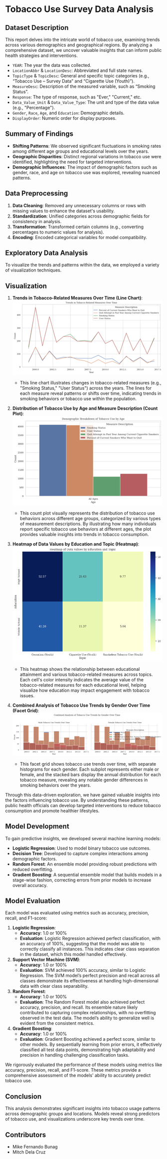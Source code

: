 
# Tobacco Use Survey Data Analysis

## Dataset Description

This report delves into the intricate world of tobacco use, examining trends across various demographics and geographical regions. By analyzing a comprehensive dataset, we uncover valuable insights that can inform public health strategies and interventions.
- `YEAR`: The year the data was collected.
- `LocationAbbr` & `LocationDesc`: Abbreviated and full state names.
- `TopicType` & `TopicDesc`: General and specific topic categories (e.g., “Tobacco Use – Survey Data” and “Cigarette Use (Youth)”).
- `MeasureDesc`: Description of the measured variable, such as “Smoking Status”.
- `Response`: The type of response, such as "Ever," "Current," etc.
- `Data_Value_Unit` & `Data_Value_Type`: The unit and type of the data value (e.g., "Percentage").
- `Gender`, `Race`, `Age`, and `Education`: Demographic details.
- `DisplayOrder`: Numeric order for display purposes.

## Summary of Findings
   - **Shifting Patterns**: We observed significant fluctuations in smoking rates among different age groups and educational levels over the years.
   - **Geographic Disparities**: Distinct regional variations in tobacco use were identified, highlighting the need for targeted interventions.
   - **Demographic Influences**: The impact of demographic factors such as gender, race, and age on tobacco use was explored, revealing nuanced patterns.

## Data Preprocessing

1. **Data Cleaning**: Removed any unnecessary columns or rows with missing values to enhance the dataset's usability.
2. **Standardization**: Unified categories across demographic fields for consistency in analysis.
3. **Transformation**: Transformed certain columns (e.g., converting percentages to numeric values for analysis).
4. **Encoding**: Encoded categorical variables for model compatibility.

## Exploratory Data Analysis

To visualize the trends and patterns within the data, we employed a variety of visualization techniques.

## **Visualization**

1. **Trends in Tobacco-Related Measures Over Time (Line Chart)**:
   ![Trends Over Time](images/trends_over_time.png)
   - This line chart illustrates changes in tobacco-related measures (e.g., "Smoking Status," "User Status") across the years. The lines for each measure reveal patterns or shifts over time, indicating trends in smoking behaviors or tobacco use within the population.

2. **Distribution of Tobacco Use by Age and Measure Description (Count Plot)**:
   ![Breakdown by Age](images/breakdown_by_age.png)
   - This count plot visually represents the distribution of tobacco use behaviors across different age groups, categorized by various types of measurement descriptions. By illustrating how many individuals report specific tobacco use behaviors at different ages, the plot provides valuable insights into trends in tobacco consumption.

3. **Heatmap of Data Values by Education and Topic (Heatmap)**:
   ![Heatmap of Education and Topic](images/heatmap_education_topic.png)
   - This heatmap shows the relationship between educational attainment and various tobacco-related measures across topics. Each cell's color intensity indicates the average value of the tobacco-related measures for each educational level, helping visualize how education may impact engagement with tobacco issues.

4. **Combined Analysis of Tobacco Use Trends by Gender Over Time (Facet Grid)**:
   ![Gender Trends Over Time](images/gender_trends_over_time.png)
   - This facet grid shows tobacco use trends over time, with separate histograms for each gender. Each subplot represents either male or female, and the stacked bars display the annual distribution for each tobacco measure, revealing any notable gender differences in smoking behaviors over the years.

Through this data-driven exploration, we have gained valuable insights into the factors influencing tobacco use. By understanding these patterns, public health officials can develop targeted interventions to reduce tobacco consumption and promote healthier lifestyles.

## Model Development

To gain predictive insights, we developed several machine learning models:

- **Logistic Regression**: Used to model binary tobacco use outcomes.
- **Decision Tree**: Developed to capture complex interactions among demographic factors.
- **Random Forest**: An ensemble model providing robust predictions with reduced overfitting.
- **Gradient Boosting**: A sequential ensemble model that builds models in a stage-wise fashion, correcting errors from prior models to increase overall accuracy.

## Model Evaluation

Each model was evaluated using metrics such as accuracy, precision, recall, and F1-score:

1. **Logistic Regression**:
   - **Accuracy**: 1.0 or 100%
   - **Evaluation**: Logistic Regression achieved perfect classification, with an accuracy of 100%, suggesting that the model was able to correctly classify all instances. This indicates clear class separation in the dataset, which this model handled effectively.
2. **Support Vector Machine (SVM)**:
   - **Accuracy**: 1.0 or 100%
   - **Evaluation**: SVM achieved 100% accuracy, similar to Logistic Regression. The SVM model’s perfect precision and recall across all classes demonstrate its effectiveness at handling high-dimensional data with clear class separability.
3. **Random Forest**:
   - **Accuracy**: 1.0 or 100%
   - **Evaluation**: The Random Forest model also achieved perfect accuracy, precision, and recall. Its ensemble nature likely contributed to capturing complex relationships, with no overfitting observed in the test data. The model’s ability to generalize well is evident from the consistent metrics.
4. **Gradient Boosting**:
   - **Accuracy**: 1.0 or 100%
   - **Evaluation**: Gradient Boosting achieved a perfect score, similar to other models. By sequentially learning from prior errors, it effectively classified all test data points, demonstrating high adaptability and precision in handling challenging classification tasks.

We rigorously evaluated the performance of these models using metrics like accuracy, precision, recall, and F1-score. These metrics provide a comprehensive assessment of the models' ability to accurately predict tobacco use.

## Conclusion

This analysis demonstrates significant insights into tobacco usage patterns across demographic groups and locations. Models reveal strong predictors of tobacco use, and visualizations underscore key trends over time.

## Contributors

- Mike Fernando Bunag
- Mitch Dela Cruz


